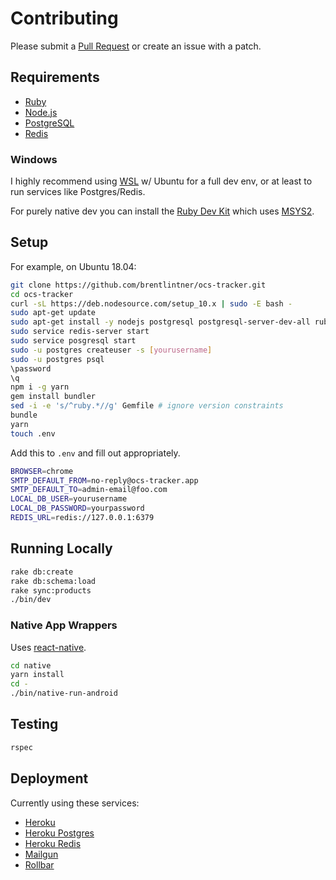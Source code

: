 # Contributing

Please submit a [Pull Request](https://github.com/brentlintner/ocs-tracker/pulls) or create an issue with a patch.

## Requirements

* [Ruby](https://www.ruby-lang.org)
* [Node.js](https://nodejs.org)
* [PostgreSQL](https://www.postgresql.org)
* [Redis](https://redis.io)

### Windows

I highly recommend using [WSL](https://docs.microsoft.com/en-us/windows/wsl/install-win10) w/ Ubuntu for a full dev env, or at least to run services like Postgres/Redis.

For purely native dev you can install the [Ruby Dev Kit](https://rubyinstaller.org/downloads/) which uses [MSYS2](http://www.msys2.org/).

## Setup

For example, on Ubuntu 18.04:
```sh
git clone https://github.com/brentlintner/ocs-tracker.git
cd ocs-tracker
curl -sL https://deb.nodesource.com/setup_10.x | sudo -E bash -
sudo apt-get update
sudo apt-get install -y nodejs postgresql postgresql-server-dev-all ruby ruby-dev build-essential redis
sudo service redis-server start
sudo service posgresql start
sudo -u postgres createuser -s [yourusername]
sudo -u postgres psql
\password
\q
npm i -g yarn
gem install bundler
sed -i -e 's/^ruby.*//g' Gemfile # ignore version constraints
bundle
yarn
touch .env
```
Add this to `.env` and fill out appropriately.
```sh
BROWSER=chrome
SMTP_DEFAULT_FROM=no-reply@ocs-tracker.app
SMTP_DEFAULT_TO=admin-email@foo.com
LOCAL_DB_USER=yourusername
LOCAL_DB_PASSWORD=yourpassword
REDIS_URL=redis://127.0.0.1:6379
```
## Running Locally
```sh
rake db:create
rake db:schema:load
rake sync:products
./bin/dev
```
### Native App Wrappers

Uses [react-native](https://facebook.github.io/react-native).
```sh
cd native
yarn install
cd -
./bin/native-run-android
```
## Testing
```sh
rspec
```
## Deployment

Currently using these services:

* [Heroku](https://heroku.com)
* [Heroku Postgres](https://elements.heroku.com/addons/heroku-postgresql)
* [Heroku Redis](https://elements.heroku.com/addons/heroku-redis)
* [Mailgun](https://www.mailgun.com)
* [Rollbar](https://rollbar.com)
